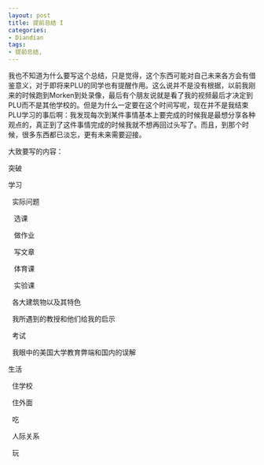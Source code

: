 ```yaml
---
layout: post
title: 提前总结 I
categories:
- Diandian
tags:
- 提前总结, 
---
```

<p></p>
<p><span>我也不知道为什么要写这个总结，只是觉得，这个东西可能对自己未来各方会有借鉴意义，对于即将来<span>PLU</span><span>的同学也有提醒作用。这么说并不是没有根据，以前我刚来的时候跑到</span><span>Morken</span><span>到处录像，最后有个朋友说就是看了我的视频最后才决定到</span><span>PLU</span><span>而不是其他学校的。但是为什么一定要在这个时间写呢，现在并不是我结束</span><span>PLU</span><span>学习的事后啊：我发现每次到某件事情基本上要完成的时候我是最想分享各种观点的，真正到了这件事情完成的时候我就不想再回过头写了。而且，到那个时候，很多东西都已淡忘，更有未来需要迎接。</span></span></p>
<p><span>大致要写的内容：</span></p>
<p><span>突破</span></p>
<p><span>学习</span></p>
<p><span> &nbsp;&nbsp;实际问题</span></p>
<p><span> &nbsp;&nbsp;&nbsp;选课</span></p>
<p><span> &nbsp;&nbsp;&nbsp;做作业</span></p>
<p><span> &nbsp;&nbsp;&nbsp;写文章</span></p>
<p><span> &nbsp;&nbsp;&nbsp;体育课</span></p>
<p><span> &nbsp;&nbsp;&nbsp;实验课</span></p>
<p><span> &nbsp;&nbsp;各大建筑物以及其特色</span></p>
<p><span> &nbsp;&nbsp;我所遇到的教授和他们给我的启示</span></p>
<p><span> &nbsp;&nbsp;考试</span></p>
<p><span> &nbsp;&nbsp;我眼中的美国大学教育弊端和国内的误解</span></p>
<p><span>生活</span></p>
<p><span> &nbsp;&nbsp;住学校</span></p>
<p><span> &nbsp;&nbsp;住外面</span></p>
<p><span> &nbsp;&nbsp;吃</span></p>
<p><span> &nbsp;&nbsp;人际关系</span></p>
<p><span> &nbsp;&nbsp;玩</span></p>
<p></p>